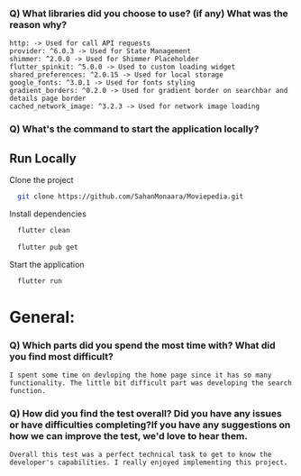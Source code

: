 ### Q) What libraries did you choose to use? (if any) What was the reason why?
    http: -> Used for call API requests
    provider: ^6.0.3 -> Used for State Management 
    shimmer: ^2.0.0 -> Used for Shimmer Placeholder
    flutter_spinkit: ^5.0.0 -> Used to custom loading widget
    shared_preferences: ^2.0.15 -> Used for local storage
    google_fonts: ^3.0.1 -> Used for fonts styling
    gradient_borders: ^0.2.0 -> Used for gradient border on searchbar and details page border
    cached_network_image: ^3.2.3 -> Used for network image loading

### Q) What's the command to start the application locally?
## Run Locally

Clone the project

```bash
  git clone https://github.com/SahanMonaara/Moviepedia.git
```

Install dependencies

```bash
  flutter clean
  
  flutter pub get
```

Start the application

```bash
  flutter run
```

# General:

### Q) Which parts did you spend the most time with? What did you find most difficult?
    I spent some time on devloping the home page since it has so many functionality. The little bit difficult part was developing the search function. 

### Q) How did you find the test overall? Did you have any issues or have difficulties completing?If you have any suggestions on how we can improve the test, we'd love to hear them.
    Overall this test was a perfect technical task to get to know the developer's capabilities. I really enjoyed implementing this project.